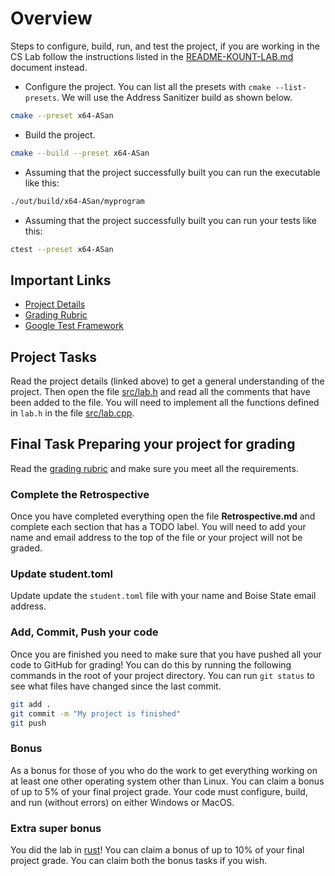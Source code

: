 # Overview

Steps to configure, build, run, and test the project, if you are working in the
CS Lab follow the instructions listed in the [README-KOUNT-LAB.md](README-KOUNT-LAB.md)
document instead.

- Configure the project. You can list all the presets with `cmake
   --list-presets`. We will use the Address Sanitizer build as shown below.

```bash
cmake --preset x64-ASan
```

- Build the project.

```bash
cmake --build --preset x64-ASan
```

- Assuming that the project successfully built you can run the executable like this:

```bash
./out/build/x64-ASan/myprogram
```

- Assuming that the project successfully built you can run your tests like this:

```bash
ctest --preset x64-ASan
```

## Important Links

- [Project Details](https://shanepanter.com/cs452/)
- [Grading Rubric](https://shanepanter.com/cs452/grading-rubric.html)
- [Google Test Framework](http://google.github.io/googletest/primer.html#simple-tests)

## Project Tasks

Read the project details (linked above) to get a general understanding of the
project. Then open the file [src/lab.h](./src/lab.h) and read all the comments
that have been added to the file. You will need to implement all the functions
defined in `lab.h` in the file [src/lab.cpp](./src/lab.cpp).

## Final Task Preparing your project for grading

Read the [grading rubric](https://shanepanter.com/cs452/grading-rubric.html)
and make sure you meet all the requirements.

### Complete the Retrospective

Once you have completed everything open the file **Retrospective.md** and
complete each section that has a TODO label. You will need to add your name and
email address to the top of the file or your project will not be graded.

### Update student.toml

Update update the `student.toml` file with your name and Boise State email
address.

### Add, Commit, Push your code

Once you are finished you need to make sure that you have pushed all your code
to GitHub for grading! You can do this by running the following commands in the
root of your project directory. You can run `git status` to see what files have
changed since the last commit.

```bash
git add .
git commit -m "My project is finished"
git push
```

### Bonus

As a bonus for those of you who do the work to get everything working on at
least one other operating system other than Linux.  You can claim a bonus of up
to 5% of your final project grade. Your code must configure, build, and run
(without errors) on either Windows or MacOS.

### Extra super bonus

You did the lab in [rust](https://www.rust-lang.org/)! You can claim a bonus of up to 10% of your final
project grade. You can claim both the bonus tasks if you wish.
